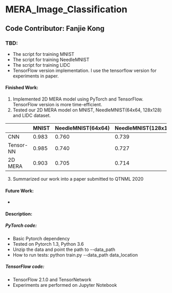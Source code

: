 # MERA_Image_Classification
## Code Contributor: Fanjie Kong
### TBD:
- The script for training MNIST
- The script for training NeedleMNIST
- The script for training LIDC
- TensorFlow version implementation. I use the tensorflow version for experiments in paper.
#### Finished Work:
1. Implemented 2D MERA model using PyTorch and TensorFlow. TensorFlow version is more time-efficient.
2. Tested our 2D MERA model on MNIST, NeedleMNIST(64x64, 128x128) and LIDC dataset. 

|           	| MNIST 	| NeedleMNIST(64x64) 	| NeedleMNIST(128x128) 	| LIDC  	|
|-----------	|-------	|--------------------	|----------------------	|-------	|
| CNN       	| 0.983 	| 0.760              	| 0.739                	| 0.780 	|
| Tensor-NN 	| 0.985 	| 0.740              	| 0.727                	| 0.860 	|
| 2D MERA   	| 0.903 	| 0.705              	| 0.714                	| 0.760 	|

3. Summarized our work into a paper submitted to QTNML 2020

#### Future Work:
-

#### Description:
##### PyTorch code:
* Basic Pytorch dependency
* Tested on Pytorch 1.3, Python 3.6 
* Unzip the data and point the path to --data_path
* How to run tests: python train.py --data_path data_location
##### TensorFlow code:
* TensorFlow 2.1.0 and TensorNetwork
* Experiments are performed on Jupyter Notebook
